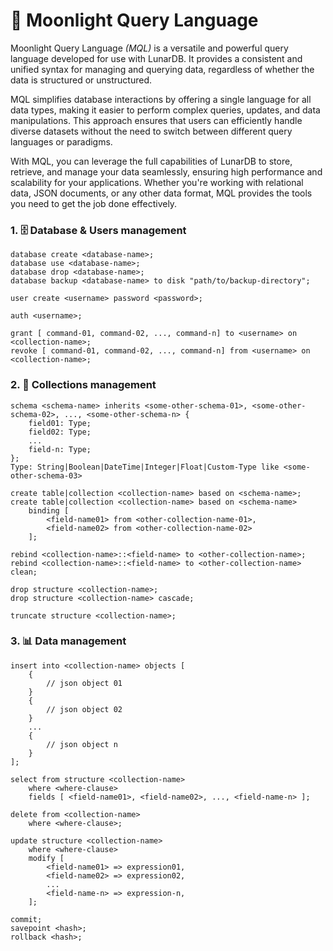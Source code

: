 # 🌙 Moonlight Query Language

Moonlight Query Language _(MQL)_ is a versatile and powerful query language developed for use with LunarDB. It provides a consistent and unified syntax for managing and querying data, regardless of whether the data is structured or unstructured.

MQL simplifies database interactions by offering a single language for all data types, making it easier to perform complex queries, updates, and data manipulations. This approach ensures that users can efficiently handle diverse datasets without the need to switch between different query languages or paradigms.

With MQL, you can leverage the full capabilities of LunarDB to store, retrieve, and manage your data seamlessly, ensuring high performance and scalability for your applications. Whether you're working with relational data, JSON documents, or any other data format, MQL provides the tools you need to get the job done effectively.

### 1. 🗄️ Database & Users management

```
database create <database-name>;
database use <database-name>;
database drop <database-name>;
database backup <database-name> to disk "path/to/backup-directory";

user create <username> password <password>;

auth <username>;

grant [ command-01, command-02, ..., command-n] to <username> on <collection-name>;
revoke [ command-01, command-02, ..., command-n] from <username> on <collection-name>;

```

### 2. 📁 Collections management

```
schema <schema-name> inherits <some-other-schema-01>, <some-other-schema-02>, ..., <some-other-schema-n> {
    field01: Type;
    field02: Type;
    ...
    field-n: Type;
};
Type: String|Boolean|DateTime|Integer|Float|Custom-Type like <some-other-schema-03>

create table|collection <collection-name> based on <schema-name>;
create table|collection <collection-name> based on <schema-name>
    binding [
        <field-name01> from <other-collection-name-01>,
        <field-name02> from <other-collection-name-02>
    ];

rebind <collection-name>::<field-name> to <other-collection-name>;
rebind <collection-name>::<field-name> to <other-collection-name> clean;

drop structure <collection-name>;
drop structure <collection-name> cascade;

truncate structure <collection-name>;
```

### 3. 📊 Data management

```
insert into <collection-name> objects [
    {
        // json object 01
    }
    {
        // json object 02
    }
    ...
    {
        // json object n
    }
];

select from structure <collection-name>
    where <where-clause>
    fields [ <field-name01>, <field-name02>, ..., <field-name-n> ];

delete from <collection-name>
    where <where-clause>;

update structure <collection-name>
    where <where-clause>
    modify [
        <field-name01> => expression01,
        <field-name02> => expression02,
        ...
        <field-name-n> => expression-n,
    ];

commit;
savepoint <hash>;
rollback <hash>;
```
